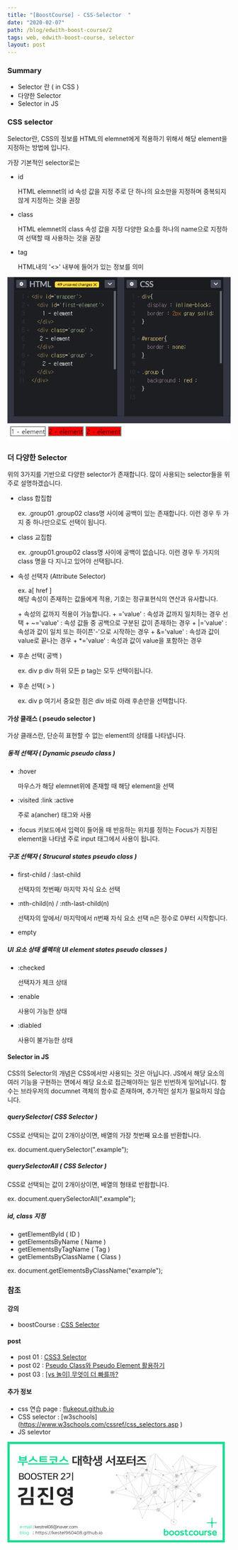```yaml
---
title: "[BoostCourse] - CSS-Selector  "
date: "2020-02-07"
path: /blog/edwith-boost-course/2
tags: web, edwith-boost-course, selector
layout: post
---
```


### Summary
 - Selector 란 ( in CSS )
 - 다양한 Selector 
 - Selector in JS


### CSS selector 
 Selector란, CSS의 정보를 HTML의 elemnet에게 적용하기 위해서 해당 element을 지정하는 방법에 입니다.
 
가장 기본적인 selector로는 
 - id 
   
   HTML elemnet의 id 속성 값을 지정 
   주로 단 하나의 요소만을 지정하며 중복되지 않게 지정하는 것을 권장

 - class

   HTML elemnet의 class 속성 값을 지정 
   다양한 요소를 하나의 name으로 지정하여 선택할 때 사용하는 것을 권장

 - tag 

   HTML내의 '<>' 내부에 들어가 있는 정보를 의미

![boostCourse-7.png](./boostCourse-7.png)

### 더 다양한 Selector
 위의 3가지를 기반으로 다양한 selector가 존재합니다.
 많이 사용되는 selector들을 위주로 설명하겠습니다.

 - class 합집합 

   ex.  .group01 .group02
   class명 사이에 공백이 있는 존재합니다. 이런 경우 두 가지 중 하나만으로도 선택이 됩니다.

- class 교집합 

   ex.  .group01.group02
   class명 사이에 공백이 없습니다. 이런 경우 두 가지의 class 명을 다 지니고 있어야 선택됩니다.

- 속성 선택자 (Attribute Selector)

   ex.  a[ href ]  
   해당 속성이 존재하는 값들에게 적용, 기호는 정규표현식의 연산과 유사합니다.
   
   \+ 속성의 값까지 적용이 가능합니다.
   \+ ='value'  : 속성과 값까지 일치하는 경우 선택
   \+ ~='value' : 속성 값들 중 공백으로 구분된 값이 존재하는 경우
   \+ |='value' : 속성과 값이 일치 또는 하이픈'-'으로 시작하는 경우
   \+ &='value' : 속성과 값이 value로 끝나는 경우
   \+ *='value' : 속성과 값이 value을 포함하는 경우


- 후손 선택( 공백 )

   ex.  div p 
   div 하위 모든 p tag는 모두 선택이됩니다.

- 후손 선택( > )

   ex.  div p 
   여기서 중요한 점은 div 바로 아래 후손만을 선택합니다.
   

#### 가상 클래스 ( pseudo selector ) 
 가상 클래스란, 단순히 표현할 수 없는 element의 상태를 나타냅니다.

##### 동적 선택자 ( Dynamic pseudo class )
 - :hover 

   마우스가 해당 elemnet위에 존재할 때 해당 element을 선택

 - :visited :link :active

   주로 a(ancher) 태그와 사용

 - :focus 
   키보드에서 입력이 들어올 때 반응하는 위치를 정하는 Focus가 지정된 element을 나타냄
   주로 input 태그에서 사용이 됩니다.
   
##### 구조 선택자 ( Strucural states pseudo class )
 - first-child / :last-child

   선택자의 첫번째/ 마지막 자식 요소 선택

 - :nth-child(n) / :nth-last-child(n)

   선택자의 앞에서/ 마지막에서 n번째 자식 요소 선택
   n은 정수로 0부터 시작합니다.

 - empty

 
##### UI 요소 상태 셀렉터( UI element states pseudo classes )
 - :checked 

   선택자가 체크 상태

 - :enable

   사용이 가능한 상태

 - :diabled 
 
   사용이 불가능한 상태 


#### Selector in JS
 CSS의 Selector의 개념은 CSS에서만 사용되는 것은 아닙니다. JS에서 해당 요소의 여러 기능을 구현하는 면에서 해당 요소로 접근해야하는 일은 빈번하게 일어납니다. 함수는 브라우저의 documnet 객체의 함수로 존재하며, 추가적인 설치가 필요하지 않습니다.


##### querySelector( CSS Selector )
 CSS로 선택되는 값이 2개이상이면, 배열의 가장 첫번째 요소를 반환합니다.
 
 ex.  document.querySelector(".example");


##### querySelectorAll ( CSS Selector ) 
 CSS로 선택되는 값이 2개이상이면, 배열의 형태로 반홥합니다.

 ex.  document.querySelectorAll(".example");

##### id, class 지정
 - getElementById ( ID )
 - getElementsByName ( Name )
 - getElementsByTagName ( Tag )
 - getElementsByClassName ( Class )

 ex.  document.getElementsByClassName("example");


### 참조

#### 강의
 - boostCourse : [CSS Selector](https://www.edwith.org/boostcourse-web/lecture/16676/)

#### post 
 - post 01  : [CSS3 Selector](https://poiemaweb.com/css3-selector)
 - post 02  : [Pseudo Class와 Pseudo Element 활용하기](https://asfirstalways.tistory.com/184)
 - post 03  : [ [vs 놀이] 무엇이 더 빠를까?](http://blog.nekoromancer.kr/2014/04/04/vs-%EB%86%80%EC%9D%B4-%EB%AC%B4%EC%97%87%EC%9D%B4-%EB%8D%94-%EB%B9%A0%EB%A5%BC%EA%B9%8C/)


#### 추가 정보
 - css 연습 page : [flukeout.github.io](https://flukeout.github.io/)
 - CSS selector : [w3schools] (https://www.w3schools.com/cssref/css_selectors.asp )
 - JS selevtor  

![nametech](./edwith-nametech.jpg)

[Gatsby]: https://www.terraform.io/docs/configuration/variables.html "Terraform Variables"


